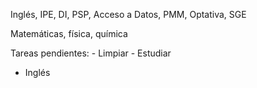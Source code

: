 Inglés, IPE, DI, PSP, Acceso a Datos, PMM, Optativa, SGE


Matemáticas, física, química

Tareas pendientes:
	- Limpiar
	- Estudiar

- Inglés
